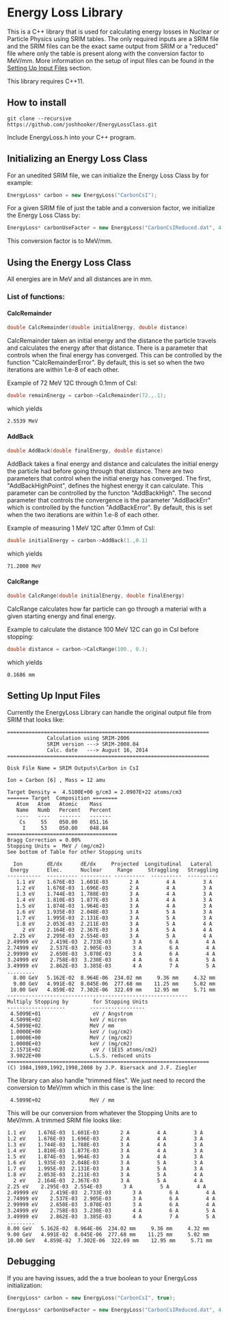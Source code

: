 # Energy Loss Library

This is a C++ library that is used for calculating energy losses in Nuclear or Particle Physics using SRIM tables. The only required inputs are a SRIM file and the SRIM files can be the exact same output from SRIM or a "reduced" file where only the table is present along with the conversion factor to MeV/mm. More information on the setup of input files can be found in the [Setting Up Input Files](#inputFiles) section.

This library requires C++11.

## How to install

```
git clone --recursive https://github.com/joshhooker/EnergyLossClass.git
```

Include EnergyLoss.h into your C++ program.

## Initializing an Energy Loss Class

For an unedited SRIM file, we can initialize the Energy Loss Class by for example:
```c++
EnergyLoss* carbon = new EnergyLoss("CarbonCsI");
```

For a given SRIM file of just the table and a conversion factor, we initialize the Energy Loss Class by:
```c++
EnergyLoss* carbonUseFactor = new EnergyLoss("CarbonCsIReduced.dat", 4.5099e+02);
```
This conversion factor is to MeV/mm.

## Using the Energy Loss Class
All energies are in MeV and all distances are in mm.

### List of functions:

#### CalcRemainder
```c++
double CalcRemainder(double initialEnergy, double distance)
```
CalcRemainder taken an initial energy and the distance the particle travels and calculates the energy after that distance. There is a parameter that controls when the final energy has converged. This can be controlled by the function "CalcRemainderError". By default, this is set so when the two iterations are within 1.e-8 of each other.

Example of 72 MeV 12C through 0.1mm of CsI:
```c++
double remainEnergy = carbon->CalcRemainder(72.,.1);
```
which yields
```
2.5539 MeV
```

#### AddBack
```c++
double AddBack(double finalEnergy, double distance)
```
AddBack takes a final energy and distance and calculates the initial energy the particle had before going through that distance. There are two parameters that control when the initial energy has converged. The first, "AddBackHighPoint", defines the highest energy it can calculate. This parameter can be controlled by the functon "AddBackHigh". The second parameter that controls the convergence is the parameter "AddBackErr" which is controlled by the function "AddBackError". By default, this is set when the two iterations are within 1.e-8 of each other.

Example of measuring 1 MeV 12C after 0.1mm of CsI:
```c++
double initialEnergy = carbon->AddBack(1.,0.1)
```
which yields
```
71.2000 MeV
```

#### CalcRange
```c++
double CalcRange(double initialEnergy, double finalEnergy)
```
CalcRange calculates how far particle can go through a material with a given starting energy and final energy.

Example to calculate the distance 100 MeV 12C can go in CsI before stopping:
```c++
double distance = carbon->CalcRange(100., 0.);
```
which yields
```
0.1686 mm
```

## Setting Up Input Files<a name="inputFiles"></a>

Currently the EnergyLoss Library can handle the original output file from SRIM that looks like:
```
==================================================================
             Calculation using SRIM-2006
             SRIM version ---> SRIM-2008.04
             Calc. date   ---> August 16, 2014
==================================================================

Disk File Name = SRIM Outputs\Carbon in CsI

Ion = Carbon [6] , Mass = 12 amu

Target Density =  4.5100E+00 g/cm3 = 2.0907E+22 atoms/cm3
======= Target  Composition ========
   Atom   Atom   Atomic    Mass
   Name   Numb   Percent   Percent
   ----   ----   -------   -------
    Cs     55    050.00    051.16
     I     53    050.00    048.84
====================================
Bragg Correction = 0.00%
Stopping Units =  MeV / (mg/cm2)
See bottom of Table for other Stopping units

  Ion        dE/dx      dE/dx     Projected  Longitudinal   Lateral
 Energy      Elec.      Nuclear     Range     Straggling   Straggling
-----------  ---------- ---------- ----------  ----------  ----------
   1.1 eV    1.676E-03  1.601E-03       2 A         4 A         3 A
   1.2 eV    1.676E-03  1.696E-03       2 A         4 A         3 A
   1.3 eV    1.744E-03  1.788E-03       3 A         4 A         3 A
   1.4 eV    1.810E-03  1.877E-03       3 A         4 A         3 A
   1.5 eV    1.874E-03  1.964E-03       3 A         4 A         3 A
   1.6 eV    1.935E-03  2.048E-03       3 A         5 A         3 A
   1.7 eV    1.995E-03  2.131E-03       3 A         5 A         3 A
   1.8 eV    2.053E-03  2.211E-03       3 A         5 A         4 A
     2 eV    2.164E-03  2.367E-03       3 A         5 A         4 A
  2.25 eV    2.295E-03  2.554E-03       3 A         5 A         4 A
2.49999 eV    2.419E-03  2.733E-03       3 A         6 A         4 A
2.74999 eV    2.537E-03  2.905E-03       3 A         6 A         4 A
2.99999 eV    2.650E-03  3.070E-03       3 A         6 A         4 A
3.24999 eV    2.758E-03  3.230E-03       4 A         6 A         5 A
3.49999 eV    2.862E-03  3.385E-03       4 A         7 A         5 A
.........
  8.00 GeV   5.162E-02  8.964E-06  234.02 mm     9.36 mm     4.32 mm
  9.00 GeV   4.991E-02  8.045E-06  277.68 mm    11.25 mm     5.02 mm
 10.00 GeV   4.859E-02  7.302E-06  322.69 mm    12.95 mm     5.71 mm
-----------------------------------------------------------
Multiply Stopping by        for Stopping Units
-------------------        ------------------
 4.5099E+01                 eV / Angstrom
 4.5099E+02                keV / micron
 4.5099E+02                MeV / mm
 1.0000E+00                keV / (ug/cm2)
 1.0000E+00                MeV / (mg/cm2)
 1.0000E+03                keV / (mg/cm2)
 2.1571E+02                 eV / (1E15 atoms/cm2)
 3.9022E+00                L.S.S. reduced units
==================================================================
(C) 1984,1989,1992,1998,2008 by J.P. Biersack and J.F. Ziegler

```

The library can also handle "trimmed files". We just need to record the conversion to MeV/mm which in this case is the line:
```
 4.5099E+02                MeV / mm
```

This will be our conversion from whatever the Stopping Units are to MeV/mm. A trimmed SRIM file looks like:
```
1.1 eV    1.676E-03  1.601E-03       2 A         4 A         3 A
1.2 eV    1.676E-03  1.696E-03       2 A         4 A         3 A
1.3 eV    1.744E-03  1.788E-03       3 A         4 A         3 A
1.4 eV    1.810E-03  1.877E-03       3 A         4 A         3 A
1.5 eV    1.874E-03  1.964E-03       3 A         4 A         3 A
1.6 eV    1.935E-03  2.048E-03       3 A         5 A         3 A
1.7 eV    1.995E-03  2.131E-03       3 A         5 A         3 A
1.8 eV    2.053E-03  2.211E-03       3 A         5 A         4 A
  2 eV    2.164E-03  2.367E-03       3 A         5 A         4 A
2.25 eV    2.295E-03  2.554E-03       3 A         5 A         4 A
2.49999 eV    2.419E-03  2.733E-03       3 A         6 A         4 A
2.74999 eV    2.537E-03  2.905E-03       3 A         6 A         4 A
2.99999 eV    2.650E-03  3.070E-03       3 A         6 A         4 A
3.24999 eV    2.758E-03  3.230E-03       4 A         6 A         5 A
3.49999 eV    2.862E-03  3.385E-03       4 A         7 A         5 A
.........
8.00 GeV   5.162E-02  8.964E-06  234.02 mm     9.36 mm     4.32 mm
9.00 GeV   4.991E-02  8.045E-06  277.68 mm    11.25 mm     5.02 mm
10.00 GeV   4.859E-02  7.302E-06  322.69 mm    12.95 mm     5.71 mm
```

## Debugging

If you are having issues, add the a true boolean to your EnergyLoss initialization:
```c++
EnergyLoss* carbon = new EnergyLoss("CarbonCsI", true);
```
```c++
EnergyLoss* carbonUseFactor = new EnergyLoss("CarbonCsIReduced.dat", 4.5099e+02, true);
```

